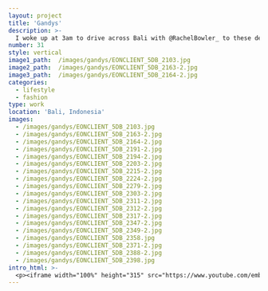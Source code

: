 ```yaml
---
layout: project
title: 'Gandys'
description: >-
  I woke up at 3am to drive across Bali with @RachelBowler_ to these deserted lava fields and shoot this adventurous campaign for Gandys.
number: 31
style: vertical
image1_path:  /images/gandys/EONCLIENT_5DB_2103.jpg
image2_path:  /images/gandys/EONCLIENT_5DB_2163-2.jpg
image3_path:  /images/gandys/EONCLIENT_5DB_2164-2.jpg
categories:
  - lifestyle
  - fashion
type: work
location: 'Bali, Indonesia'
images:
  - /images/gandys/EONCLIENT_5DB_2103.jpg
  - /images/gandys/EONCLIENT_5DB_2163-2.jpg
  - /images/gandys/EONCLIENT_5DB_2164-2.jpg
  - /images/gandys/EONCLIENT_5DB_2191-2.jpg
  - /images/gandys/EONCLIENT_5DB_2194-2.jpg
  - /images/gandys/EONCLIENT_5DB_2203-2.jpg
  - /images/gandys/EONCLIENT_5DB_2215-2.jpg
  - /images/gandys/EONCLIENT_5DB_2224-2.jpg
  - /images/gandys/EONCLIENT_5DB_2279-2.jpg
  - /images/gandys/EONCLIENT_5DB_2303-2.jpg
  - /images/gandys/EONCLIENT_5DB_2311-2.jpg
  - /images/gandys/EONCLIENT_5DB_2312-2.jpg
  - /images/gandys/EONCLIENT_5DB_2317-2.jpg
  - /images/gandys/EONCLIENT_5DB_2347-2.jpg
  - /images/gandys/EONCLIENT_5DB_2349-2.jpg
  - /images/gandys/EONCLIENT_5DB_2358.jpg
  - /images/gandys/EONCLIENT_5DB_2371-2.jpg
  - /images/gandys/EONCLIENT_5DB_2388-2.jpg
  - /images/gandys/EONCLIENT_5DB_2398.jpg
intro_html: >-
  <p><iframe width="100%" height="315" src="https://www.youtube.com/embed/oLvbM24ONS0" frameborder="0" allow="accelerometer; autoplay; encrypted-media; gyroscope; picture-in-picture" allowfullscreen></iframe></p>
---
```

